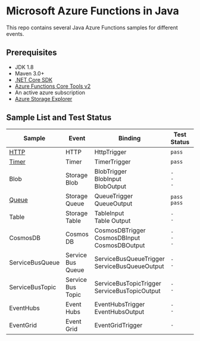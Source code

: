 # Microsoft Azure Functions in Java

This repo contains several Java Azure Functions samples for different events.

## Prerequisites
- JDK 1.8
- Maven 3.0+
- [.NET Core SDK](https://www.microsoft.com/net/learn/get-started/windows)
- [Azure Functions Core Tools v2](https://docs.microsoft.com/en-us/azure/azure-functions/functions-run-local#v2)
- An active azure subscription
- [Azure Storage Explorer](https://azure.microsoft.com/en-us/features/storage-explorer/)

## Sample List and Test Status
| Sample | Event | Binding | Test Status | - |
| ------ | ---------- | ----------- | -------- | -- |
| [HTTP](HTTP) | HTTP  | HttpTrigger | `pass` | [README](HTTP\README.md) |
| [Timer](Timer) | Timer | TimerTrigger | `pass` | [README](Timer\README.md) |
| Blob | Storage Blob | BlobTrigger <br> BlobInput <br> BlobOutput | `-` <br> `-` <br> `-` | README |
| [Queue](Queue) | Storage Queue | QueueTrigger <br> QueueOutput | `pass` <br> `pass` | [README](Queue\README.md) |
| Table | Storage Table | TableInput <br> Table Output| `-` <br> `-`| README |
| CosmosDB | Cosmos DB | CosmosDBTrigger <br> CosmosDBInput <br> CosmosDBOutput| `-` <br> `-` <br> `-`| README |
| ServiceBusQueue | Service Bus Queue | ServiceBusQueueTrigger <br> ServiceBusQueueOutput | `-` <br> `-` | README |
| ServiceBusTopic | Service Bus Topic | ServiceBusTopicTrigger <br> ServiceBusTopicOutput | `-` <br> `-` | README |
| EventHubs | Event Hubs | EventHubsTrigger <br> EventHubsOutput | `-` <br> `-` | README |
| EventGrid | Event Grid | EventGridTrigger | `-` | README |


